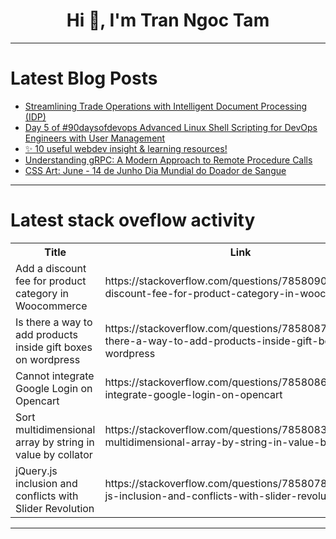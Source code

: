 <h1 align="center">Hi 👋, I'm Tran Ngoc Tam</h1>

---

# Latest Blog Posts 
<!-- BLOG-POST-LIST:START -->
- [Streamlining Trade Operations with Intelligent Document Processing &lpar;IDP&rpar;](https://dev.to/john_hall/streamlining-trade-operations-with-intelligent-document-processing-idp-1hpi)
- [Day 5 of #90daysofdevops Advanced Linux Shell Scripting for DevOps Engineers with User Management](https://dev.to/oncloud7/day-5-of-90daysofdevops-advanced-linux-shell-scripting-for-devops-engineers-with-user-management-2lg2)
- [✨ 10 useful webdev insight &amp; learning resources!](https://dev.to/thexdev/10-useful-webdev-insight-learning-resources-eoe)
- [Understanding gRPC: A Modern Approach to Remote Procedure Calls](https://dev.to/arefin6/understanding-grpc-a-modern-approach-to-remote-procedure-calls-59c)
- [CSS Art: June - 14 de Junho Dia Mundial do Doador de Sangue](https://dev.to/hmontarroyos/css-art-june-14-de-junho-dia-mundial-do-doador-de-sangue-9fj)
<!-- BLOG-POST-LIST:END -->

---

# Latest stack oveflow activity
<table>
  <tr><th>Title</th><th>Link</th></tr>
  <!-- STACKOVERFLOW:START --><tr><td>Add a discount fee for product category in Woocommerce</td><td>https://stackoverflow.com/questions/78580900/add-a-discount-fee-for-product-category-in-woocommerce</td></tr><tr><td>Is there a way to add products inside gift boxes on wordpress</td><td>https://stackoverflow.com/questions/78580875/is-there-a-way-to-add-products-inside-gift-boxes-on-wordpress</td></tr><tr><td>Cannot integrate Google Login on Opencart</td><td>https://stackoverflow.com/questions/78580867/cannot-integrate-google-login-on-opencart</td></tr><tr><td>Sort multidimensional array by string in value by collator</td><td>https://stackoverflow.com/questions/78580830/sort-multidimensional-array-by-string-in-value-by-collator</td></tr><tr><td>jQuery.js inclusion and conflicts with Slider Revolution</td><td>https://stackoverflow.com/questions/78580787/jquery-js-inclusion-and-conflicts-with-slider-revolution</td></tr><!-- STACKOVERFLOW:END -->
</table>

---


